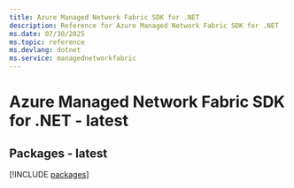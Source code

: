 ```yaml
---
title: Azure Managed Network Fabric SDK for .NET
description: Reference for Azure Managed Network Fabric SDK for .NET
ms.date: 07/30/2025
ms.topic: reference
ms.devlang: dotnet
ms.service: managednetworkfabric
---
```

# Azure Managed Network Fabric SDK for .NET - latest
## Packages - latest
[!INCLUDE [packages](managed-network-fabric-index.md)]